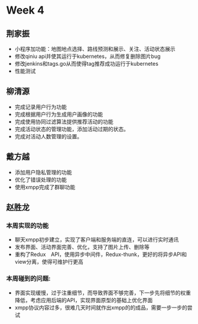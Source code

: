 # Week 4
## 荆家振
* 小程序加功能：地图地点选择、路线预测和展示、关注、活动状态展示
* 修改qiniu api并使其运行于kubernetes，从而修复删除图片bug
* 修改jenkins和tags.go从而使得tag推荐成功运行于kubernetes
* 性能测试
## 柳清源
* 完成记录用户行为功能
* 完成根据用户行为生成用户画像的功能
* 完成使用协同过滤算法提供推荐活动的功能
* 完成活动状态的管理功能，添加活动过期的状态。
* 完成对活动人数管理的设置。
## 戴方越
* 添加用户隐私管理的功能
* 优化了错误处理的功能
* 使用xmpp完成了群聊功能
## 赵胜龙
### 本周实现的功能
* 聊天xmpp初步建立，实现了客户端和服务端的直连，可以进行实时通讯
* 发布界面、活动界面完善、优化，支持了图片上传、删除等
* 重构了Redux　API，使用异步中间件，Redux-thunk，更好的将异步API和view分离，使得可维护行更高
### 本周碰到的问题:
* 界面实现缓慢，过于注重细节，而导致界面不够完善，下一步先将细节的权重降低，考虑应用后端的API，实现界面原型的基础上优化界面
* xmpp协议内容过多，很难几天时间就作出xmpp的的成品，需要一步一步的尝试